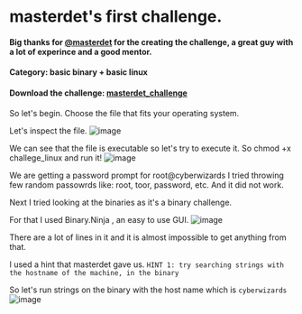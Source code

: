 # masterdet's first challenge.
 
#### Big thanks for [@masterdet](https://www.youtube.com/channel/UC66idcoWzeZ_AsTnYr3L37g/featured) for the creating the challenge, a great guy with a lot of experince and a good mentor.

#### Category: basic binary + basic linux
 
#### Download the challenge: [masterdet_challenge](https://drive.google.com/file/d/1hLfEf8c-VrA-j7meXcO4Lzi_u4Pk2BUP/view)
 
So let's begin.
Choose the file that fits your operating system.

Let's inspect the file.
![image](https://user-images.githubusercontent.com/69927215/90821653-eb640e00-e33b-11ea-878c-66ab52452d9e.png)

We can see that the file is executable so let's try to execute it.
So chmod +x challege_linux and run it!
![image](https://user-images.githubusercontent.com/69927215/90821787-21a18d80-e33c-11ea-822b-dc12d13b29e0.png)

We are getting a password prompt for root@cyberwizards
I tried throwing few random passowrds like: root, toor, password, etc. And it did not work.

Next I tried looking at the binaries as it's a binary challenge.

For that I used Binary.Ninja , an easy to use GUI.
![image](https://user-images.githubusercontent.com/69927215/90822121-a2608980-e33c-11ea-9ee9-206005b3ae81.png)

There are a lot of lines in it and it is almost impossible to get anything from that.

I used a hint that masterdet gave us.
`HINT 1: try searching strings with the hostname of the machine, in the binary`

So let's run strings on the binary with the host name which is `cyberwizards`
![image](https://user-images.githubusercontent.com/69927215/90822790-a345eb00-e33d-11ea-81c5-ffc7a989c37c.png)





